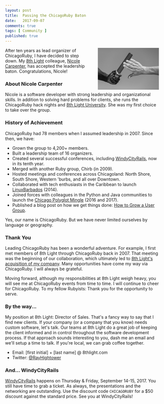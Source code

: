 ```yaml
---
layout: post
title:  Passing the ChicagoRuby Baton
date:   2017-09-07
comments: true
tags: [ Community ]
published: true
---
```


<img style="margin-left:20px" src="/images/chicagoruby_passing_baton.jpg" width="200" height="137" align="right" alt="Passing the ChicagoRuby Baton" title="Passing the ChicagoRuby Baton" />

After ten years as lead organizer of ChicagoRuby, I have decided to step down. My [8th Light](http://8thlight.com) colleague, [Nicole Carpenter](https://www.meetup.com/ChicagoRuby/members/190520517/), has accepted the leadership baton. Congratulations, Nicole!

<!--more-->

### About Nicole Carpenter

Nicole is a software developer with strong leadership and organizational skills. In addition to solving hard problems for clients, she runs the ChicagoRuby hack nights and [8th Light University](https://www.meetup.com/8th-light-university/). She was my first choice to take over the group.

### History of Achievement

ChicagoRuby had 78 members when I assumed leadership in 2007. Since then, we have:

* Grown the group to 4,200+ members.
* Built a leadership team of 16 organizers.
* Created several successful conferences, including [WindyCityRails](http://windycityrails.com), now in its tenth year.
* Merged with another Ruby group, Chirb (in 2009).
* Hosted meetings and conferences across Chicagoland: North Shore, South Shore, Western 'burbs, and all over Downtown.
* Collaborated with tech enthusiasts in the Caribbean to launch [LinuxBarbados](http://linuxbarbados.org) (2014).
* Joined forces with colleagues in the Python and Java communities to launch the [Chicago Polyglot Mingle](http://chicagopolyglot.com) (2016 and 2017).
* Published a blog post on how we get things done: [How to Grow a User Group](/blog/2014/05/30/how-to-grow-a-user-group/).

Yes, our name is ChicagoRuby. But we have never limited ourselves by language or geography.

### Thank You

Leading ChicagoRuby has been a wonderful adventure. For example, I first met members of 8th Light through ChicagoRuby back in 2007. That meeting was the beginning of our collaboration, which ultimately led to [8th Light's acquisition of my company](https://8thlight.com/blog/paul-pagel/2016/09/12/8th-light-acquisition-wisdomgroup.html). Many opportunities have come my way via ChicagoRuby. I will always be grateful.

Moving forward, although my responsibilities at 8th Light weigh heavy, you will see me at ChicagoRuby events from time to time. I will continue to cheer for ChicagoRuby. To my fellow Rubyists: Thank you for the opportunity to serve.

### By the way...

My position at 8th Light: Director of Sales. That's a fancy way to say that I find new clients. If your company (or a company that you know) needs custom software, let's talk. Our teams at 8th Light do a great job of keeping the client informed and in control throughout the software development process. If that approach sounds interesting to you, dash me an email and we'll setup a time to talk. If you're local, we can grab coffee together.

* Email: [first initial] + [last name] @ 8thlight.com
* Twitter: [@RayHightower](http://twitter.com/rayhightower)

### And... WindyCityRails

[WindyCityRails](http://windycityrails.com) happens on Thursday & Friday, September 14-15, 2017. You still have time to grab a ticket. As always, the presentations and the networking are outstanding. Use the discount code `CHICAGORUBY` for a $50 discount against the standard price. See you at WindyCityRails!
